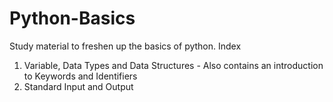 # Python-Basics
Study material to freshen up the basics of python.
Index
1. Variable, Data Types and Data Structures - Also contains an introduction to Keywords and Identifiers
2. Standard Input and Output
